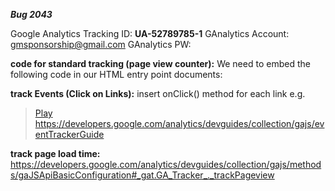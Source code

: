 **_Bug 2043_**

Google Analytics Tracking ID: **UA-52789785-1**
GAnalytics Account: gmsponsorship@gmail.com 
GAnalytics PW: 

**code for standard tracking (page view counter):**
We need to embed the following code in our HTML entry point documents:

> <script>
>   (function(i,s,o,g,r,a,m){i['GoogleAnalyticsObject']=r;i[r]=i[r]||function(){
>   (i[r].q=i[r].q||[]).push(arguments)},i[r].l=1*new
> Date();a=s.createElement(o),
>  
> m=s.getElementsByTagName(o)[0];a.async=1;a.src=g;m.parentNode.insertBefore(a,m)
>   })(window,document,'script','//www.google-analytics.com/analytics.js','ga');

>   ga('create', 'UA-52789785-1', 'auto');
>   ga('send', 'pageview');

> </script> 

**track Events (Click on Links):**
insert onClick() method for each link 
e.g. 
> <a href="#" onClick="_gaq.push(['_trackEvent', 'Videos', 'Play', 'Baby\'s First Birthday']);">Play</a> 
https://developers.google.com/analytics/devguides/collection/gajs/eventTrackerGuide

**track page load time:**
https://developers.google.com/analytics/devguides/collection/gajs/methods/gaJSApiBasicConfiguration#_gat.GA_Tracker_._trackPageview 



